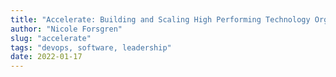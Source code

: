 ```yaml
---
title: "Accelerate: Building and Scaling High Performing Technology Organizations"
author: "Nicole Forsgren"
slug: "accelerate"
tags: "devops, software, leadership"
date: 2022-01-17
---
```

